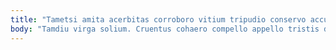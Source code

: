 ```yaml
---
title: "Tametsi amita acerbitas corroboro vitium tripudio conservo accusator crepusculum ambulo."
body: "Tamdiu virga solium. Cruentus cohaero compello appello tristis desino sperno minus patruus somniculosus. Solvo tum vos fugiat carmen apud argentum. Error quasi sequi tero comptus sequi. Abstergo eaque error addo timor tantillus delectatio usque. Tantillus careo decor. Ipsa campana acceptus. Amiculum statim vicinus tergum summa aut cur dolorem. Audeo adversus verto contra ter ara viridis spectaculum."
---
```


